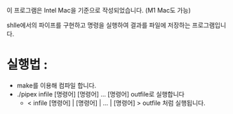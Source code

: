 이 프로그램은 Intel Mac을 기준으로 작성되었습니다. (M1 Mac도 가능)

shlle에서의 파이프를 구현하고 명령을 실행하여 결과를 파일에 저장하는 프로그램입니다.

# 실행법 :
   - make를 이용해 컴파일 합니다.
   - ./pipex infile [명령어] [명령어] ... [명령어] outfile로 실행합니다
     - < infile [명령어] | [명령어] | ... | [명령어] > outfile 처럼 실행됩니다.

